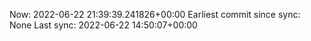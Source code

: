 Now: 2022-06-22 21:39:39.241826+00:00 Earliest commit since sync: None Last sync: 2022-06-22 14:50:07+00:00
